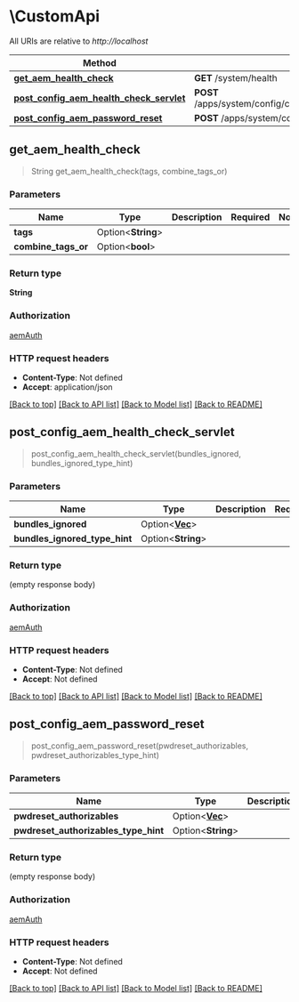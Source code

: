 # \CustomApi

All URIs are relative to *http://localhost*

Method | HTTP request | Description
------------- | ------------- | -------------
[**get_aem_health_check**](CustomApi.md#get_aem_health_check) | **GET** /system/health | 
[**post_config_aem_health_check_servlet**](CustomApi.md#post_config_aem_health_check_servlet) | **POST** /apps/system/config/com.shinesolutions.healthcheck.hc.impl.ActiveBundleHealthCheck | 
[**post_config_aem_password_reset**](CustomApi.md#post_config_aem_password_reset) | **POST** /apps/system/config/com.shinesolutions.aem.passwordreset.Activator | 



## get_aem_health_check

> String get_aem_health_check(tags, combine_tags_or)


### Parameters


Name | Type | Description  | Required | Notes
------------- | ------------- | ------------- | ------------- | -------------
**tags** | Option<**String**> |  |  |
**combine_tags_or** | Option<**bool**> |  |  |

### Return type

**String**

### Authorization

[aemAuth](../README.md#aemAuth)

### HTTP request headers

- **Content-Type**: Not defined
- **Accept**: application/json

[[Back to top]](#) [[Back to API list]](../README.md#documentation-for-api-endpoints) [[Back to Model list]](../README.md#documentation-for-models) [[Back to README]](../README.md)


## post_config_aem_health_check_servlet

> post_config_aem_health_check_servlet(bundles_ignored, bundles_ignored_type_hint)


### Parameters


Name | Type | Description  | Required | Notes
------------- | ------------- | ------------- | ------------- | -------------
**bundles_ignored** | Option<[**Vec<String>**](String.md)> |  |  |
**bundles_ignored_type_hint** | Option<**String**> |  |  |

### Return type

 (empty response body)

### Authorization

[aemAuth](../README.md#aemAuth)

### HTTP request headers

- **Content-Type**: Not defined
- **Accept**: Not defined

[[Back to top]](#) [[Back to API list]](../README.md#documentation-for-api-endpoints) [[Back to Model list]](../README.md#documentation-for-models) [[Back to README]](../README.md)


## post_config_aem_password_reset

> post_config_aem_password_reset(pwdreset_authorizables, pwdreset_authorizables_type_hint)


### Parameters


Name | Type | Description  | Required | Notes
------------- | ------------- | ------------- | ------------- | -------------
**pwdreset_authorizables** | Option<[**Vec<String>**](String.md)> |  |  |
**pwdreset_authorizables_type_hint** | Option<**String**> |  |  |

### Return type

 (empty response body)

### Authorization

[aemAuth](../README.md#aemAuth)

### HTTP request headers

- **Content-Type**: Not defined
- **Accept**: Not defined

[[Back to top]](#) [[Back to API list]](../README.md#documentation-for-api-endpoints) [[Back to Model list]](../README.md#documentation-for-models) [[Back to README]](../README.md)

